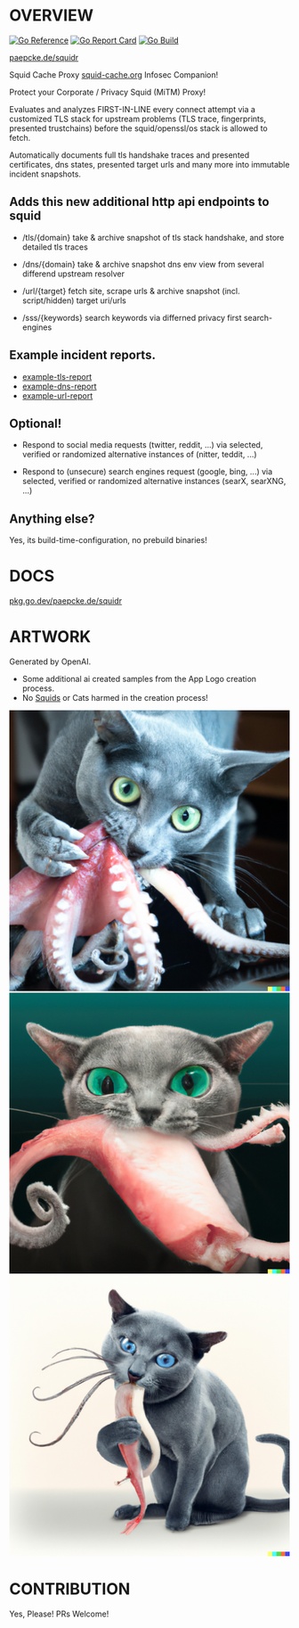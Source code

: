 # OVERVIEW
[![Go Reference](https://pkg.go.dev/badge/paepcke.de/squidr.svg)](https://pkg.go.dev/paepcke.de/squidr) [![Go Report Card](https://goreportcard.com/badge/paepcke.de/squidr)](https://goreportcard.com/report/paepcke.de/squidr) [![Go Build](https://github.com/paepckehh/squidr/actions/workflows/golang.yml/badge.svg)](https://github.com/paepckehh/squidr/actions/workflows/golang.yml)

[paepcke.de/squidr](https://paepcke.de/squidr/)

Squid Cache Proxy [squid-cache.org](https://squid-cache.org/) Infosec Companion! 

Protect your Corporate / Privacy Squid (MiTM) Proxy!

Evaluates and analyzes FIRST-IN-LINE every connect attempt via a customized
TLS stack for upstream problems (TLS trace, fingerprints, presented trustchains)
before the squid/openssl/os stack is allowed to fetch.

Automatically documents full tls handshake traces and presented certificates,
dns states, presented target urls and many more into immutable incident snapshots. 

## Adds this new additional http api endpoints to squid

* /tls/{domain}
  take & archive snapshot of tls stack handshake, and store detailed tls traces

* /dns/{domain}
  take & archive snapshot dns env view from several differend upstream resolver

* /url/{target}
  fetch site, scrape urls & archive snapshot (incl. script/hidden) target uri/urls

* /sss/{keywords}
  search keywords via differned privacy first search-engines


## Example incident reports.

* [example-tls-report](https://paepckehh.github.io/squidr-examples/tls.html)
* [example-dns-report](https://paepckehh.github.io/squidr-examples/dns.html)
* [example-url-report](https://paepckehh.github.io/squidr-examples/url.html)


## Optional!

 * Respond to social media requests (twitter, reddit, ...) via
   selected, verified or randomized alternative instances of (nitter, teddit, ...)

 * Respond to (unsecure) search engines request (google, bing, ...) via
   selected, verified or randomized alternative instances (searX, searXNG, ...)

## Anything else?

Yes, its build-time-configuration, no prebuild binaries!

# DOCS

[pkg.go.dev/paepcke.de/squidr](https://pkg.go.dev/paepcke.de/squidr)

# ARTWORK

Generated by OpenAI. 

* Some additional ai created samples from the App Logo creation process.
* No [Squids](https://www.schneier.com/tag/squid/) or Cats harmed in the creation process!

![ai_generated_squid_gets_eaten_by_a_cute_cat](https://github.com/paepckehh/paepckehh/raw/main/artwork/squidr.png)
![ai_generated_squid_gets_eaten_by_a_cute_cat](https://github.com/paepckehh/paepckehh/raw/main/artwork/squidr2.png)
![ai_generated_squid_gets_eaten_by_a_cute_cat](https://github.com/paepckehh/paepckehh/raw/main/artwork/squidr4.png)

# CONTRIBUTION

Yes, Please! PRs Welcome! 
